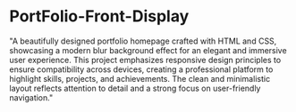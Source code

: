 # PortFolio-Front-Display
"A beautifully designed portfolio homepage crafted with HTML and CSS, showcasing a modern blur background effect for an elegant and immersive user experience. This project emphasizes responsive design principles to ensure compatibility across devices, creating a professional platform to highlight skills, projects, and achievements. The clean and minimalistic layout reflects attention to detail and a strong focus on user-friendly navigation."
